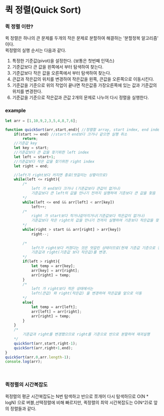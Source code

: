 # 퀵 정렬(Quick Sort)
### 퀵 정렬 이란?
퀵 정렬은 하나의 큰 문제를 두개의 작은 문제로 분할하여 해결하는 '분할정복 알고리즘' 이다.
<br>
퀵정렬의 실행 순서는 다음과 같다.<br>

1. 특정한 기준값(pivot)을 설정한다. (보통은 첫번째 인덱스)
2. 기준값보다 큰 값을 왼쪽에서 부터 탐색하여 찾는다.
3. 기준값보다 작은 값을 오른쪽에서 부터 탐색하여 찾는다.
4. 큰값과 작은값의 위치를 변경하여 작은값을 왼쪽, 큰값을 오른쪽으로 이동시킨다.
5. 기준값을 기준으로 위의 작업이 끝나면 작은값중 가장오른쪽에 있는 값과 기준값의 위치를 변경한다.
6. 기준값을 기준으로 작은값과 큰값 2개의 문제로 나누어 다시 정렬을 실행한다.

### example

```javascript
let arr = [1,10,9,2,3,5,4,8,7,6];

function quickSort(arr,start,end){ //정렬할 array, start index, end index
    if(start >= end) //start가 end보다 크거나 같으면 실행 취소
        return;
    //기준값 key    
    let key = start;
    //기준값보다 큰 값을 찾기위한 left index
    let left = start+1;
    //기준값보다 작은 값을 찾기위한 right index
    let right = end;

    //left가 right보다 커지면 종료(엇갈리는 상황이므로)
    while(left <= right){
        /*
            left 가 end보다 크거나 (기준값보다 큰값이 없거나) 
            기준값보다 큰 left의 값을 만나기 전까지 실행하여 기준보다 큰 값을 찾음
        */
        while(left <= end && arr[left] < arr[key])
            left++;
        /*
            right 가 start보다 작거나같아지거나(기준값보다 작은값이 없거나) 
            기준값보다 작은 right의 값을 만나기 전까지 실행하여 기준보다 작은값을 찾음
        */  
        while(right > start && arr[right] > arr[key])
            right--;
        
        /*
            left가 right보다 커졌다는 것은 엇갈린 상태이므로(현재 기준값 기준으로 정렬이 완료된 상태)
            기준값과 right(기준값 보다 작은값)를 변경.
        */
        if(left > right){
            let temp = arr[key];
            arr[key] = arr[right];
            arr[right] = temp;
        }
        /*
            left 가 right보다 작은 상태에서는 
            left(큰값) 와 right(작은값) 을 변경하여 작은값을 앞으로 이동
        */
        else{
            let temp = arr[left];
            arr[left] = arr[right];
            arr[right] = temp;           
        }
    }
    /*
        기준값과 right를 변경했으므로 right를 기준으로 반으로 분할하여 재귀실행 
    */
    quickSort(arr,start,right-1);
    quickSort(arr,right+1,end);
}
quickSort(arr,0,arr.length-1);
console.log(arr);
```
<br>

### 퀵정렬의 시간복잡도
퀵정렬의 평균 시간복잡도는 N번 탐색하고 반으로 쪼개어 다시 탐색하므로 O(N * logN) 으로 버블,선택정렬에 비해 빠르지만, 퀵정렬의 최악 시간복잡도는 O(N^2)로 앞의 정렬들과 같다.
